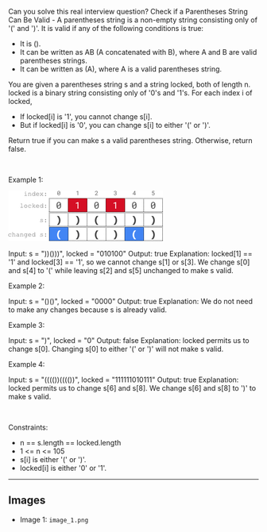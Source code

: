 Can you solve this real interview question? Check if a Parentheses String Can Be Valid - A parentheses string is a non-empty string consisting only of '(' and ')'. It is valid if any of the following conditions is true:

 * It is ().
 * It can be written as AB (A concatenated with B), where A and B are valid parentheses strings.
 * It can be written as (A), where A is a valid parentheses string.

You are given a parentheses string s and a string locked, both of length n. locked is a binary string consisting only of '0's and '1's. For each index i of locked,

 * If locked[i] is '1', you cannot change s[i].
 * But if locked[i] is '0', you can change s[i] to either '(' or ')'.

Return true if you can make s a valid parentheses string. Otherwise, return false.

 

Example 1:

![Example 1](./image_1.png)


Input: s = "))()))", locked = "010100"
Output: true
Explanation: locked[1] == '1' and locked[3] == '1', so we cannot change s[1] or s[3].
We change s[0] and s[4] to '(' while leaving s[2] and s[5] unchanged to make s valid.

Example 2:


Input: s = "()()", locked = "0000"
Output: true
Explanation: We do not need to make any changes because s is already valid.


Example 3:


Input: s = ")", locked = "0"
Output: false
Explanation: locked permits us to change s[0]. 
Changing s[0] to either '(' or ')' will not make s valid.


Example 4:


Input: s = "(((())(((())", locked = "111111010111"
Output: true
Explanation: locked permits us to change s[6] and s[8]. 
We change s[6] and s[8] to ')' to make s valid.


 

Constraints:

 * n == s.length == locked.length
 * 1 <= n <= 105
 * s[i] is either '(' or ')'.
 * locked[i] is either '0' or '1'.

---

## Images

- Image 1: `image_1.png`
